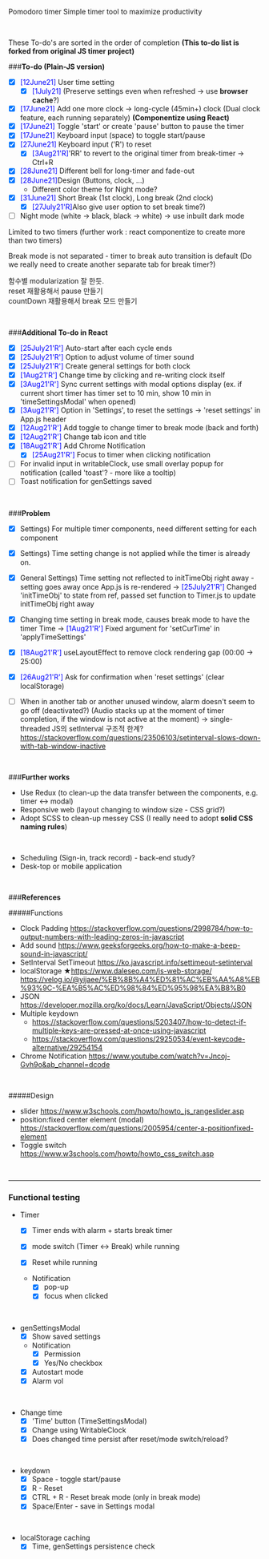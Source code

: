 Pomodoro timer
Simple timer tool to maximize productivity

</br>

These To-do's are sorted in the order of completion
**(This to-do list is forked from original JS timer project)**

###**To-do (Plain-JS version)**

- [x] <span style="color:blue">[12June21]</span> User time setting
  - [x] <span style="color:blue">[1July21]</span> (Preserve settings even when refreshed -> use **browser cache**?)
- [x] <span style="color:blue">[17June21]</span> Add one more clock → long-cycle (45min+) clock
      (Dual clock feature, each running separately)
      **(Componentize using React)**
- [x] <span style="color:blue">[17June21]</span> Toggle 'start' or create 'pause' button to pause the timer
- [x] <span style="color:blue">[17June21]</span> Keyboard input (space) to toggle start/pause
- [x] <span style="color:blue">[27June21]</span> Keyboard input ('R') to reset
  - [x] <span style="color:blue">[3Aug21'R]</span>'RR' to revert to the original timer from break-timer
        → Ctrl+R
- [x] <span style="color:blue">[28June21]</span> Different bell for long-timer and fade-out
- [x] <span style="color:blue">[28June21]</span>Design (Buttons, clock, ...) </br>
  - Different color theme for Night mode?
- [x] <span style="color:blue">[31June21]</span> Short Break (1st clock), Long break (2nd clock)
  - [x] <span style="color:blue">[27July21'R]</span>Also give user option to set break time?)
- [ ] Night mode (white -> black, black -> white) -> use inbuilt dark mode

Limited to two timers (further work : react componentize to create more than two timers)

Break mode is not separated - timer to break auto transition is default
(Do we really need to create another separate tab for break timer?)

함수별 modularization 잘 한듯.  
reset 재활용해서 pause 만들기  
countDown 재활용해서 break 모드 만들기

</br>

###**Additional To-do in React**

- [x] <span style="color:blue">[25July21'R']</span> Auto-start after each cycle ends
- [x] <span style="color:blue">[25July21'R']</span> Option to adjust volume of timer sound
- [x] <span style="color:blue">[25July21'R']</span> Create general settings for both clock
- [x] <span style="color:blue">[1Aug21'R']</span> Change time by clicking and re-writing clock itself
- [x] <span style="color:blue">[3Aug21'R']</span> Sync current settings with modal options display
      (ex. if current short timer has timer set to 10 min, show 10 min in 'timeSettingsModal' when opened)
- [x] <span style="color:blue">[3Aug21'R']</span> Option in 'Settings', to reset the settings
      → 'reset settings' in App.js header
- [x] <span style="color:blue">[12Aug21'R']</span> Add toggle to change timer to break mode (back and forth)
- [x] <span style="color:blue">[12Aug21'R']</span> Change tab icon and title
- [x] <span style="color:blue">[18Aug21'R']</span> Add Chrome Notification
  - [x] <span style="color:blue">[25Aug21'R']</span> Focus to timer when clicking notification
- [ ] For invalid input in writableClock, use small overlay popup for notification
      (called 'toast'? - more like a tooltip)
- [ ] Toast notification for genSettings saved

</br>

###**Problem**

- [x] Settings) For multiple timer components, need different setting for each component

- [x] Settings) Time setting change is not applied while the timer is already on.

- [x] General Settings) Time setting not reflected to initTimeObj right away - setting goes away once App.js is re-rendered
      → <span style="color:blue">[25July21'R']</span> Changed 'initTimeObj' to state from ref, passed set function to Timer.js to update initTimeObj right away

- [x] Changing time setting in break mode, causes break mode to have the timer Time
      → <span style="color:blue">[1Aug21'R']</span> Fixed argument for 'setCurTime' in 'applyTimeSettings'

- [x] <span style="color:blue">[18Aug21'R']</span> useLayoutEffect to remove clock rendering gap (00:00 -> 25:00)

- [x] <span style="color:blue">[26Aug21'R']</span> Ask for confirmation when 'reset settings' (clear localStorage)

- [ ] When in another tab or another unused window, alarm doesn't seem to go off (deactivated?)
      (Audio stacks up at the moment of timer completion, if the window is not active at the moment)
      → single-threaded JS의 setInterval 구조적 한계?
      https://stackoverflow.com/questions/23506103/setinterval-slows-down-with-tab-window-inactive

</br>

###**Further works**

- Use Redux (to clean-up the data transfer between the components, e.g. timer ↔ modal)
- Responsive web (layout changing to window size - CSS grid?)
- Adopt SCSS to clean-up messey CSS
  (I really need to adopt **solid CSS naming rules**)

</br>

- Scheduling (Sign-in, track record) - back-end study?
- Desk-top or mobile application

</br>

###**References**

#####Functions

- Clock Padding
  https://stackoverflow.com/questions/2998784/how-to-output-numbers-with-leading-zeros-in-javascript
- Add sound
  https://www.geeksforgeeks.org/how-to-make-a-beep-sound-in-javascript/
- SetInterval SetTimeout
  https://ko.javascript.info/settimeout-setinterval
- localStorage
  ★https://www.daleseo.com/js-web-storage/
  https://velog.io/@yijaee/%EB%8B%A4%ED%81%AC%EB%AA%A8%EB%93%9C-%EA%B5%AC%ED%98%84%ED%95%98%EA%B8%B0
- JSON
  https://developer.mozilla.org/ko/docs/Learn/JavaScript/Objects/JSON
- Multiple keydown
  - https://stackoverflow.com/questions/5203407/how-to-detect-if-multiple-keys-are-pressed-at-once-using-javascript
  - https://stackoverflow.com/questions/29250534/event-keycode-alternative/29254154
- Chrome Notification
  https://www.youtube.com/watch?v=Jncoj-Gvh9o&ab_channel=dcode

</br>

#####Design

- slider
  https://www.w3schools.com/howto/howto_js_rangeslider.asp
- position:fixed center element (modal)
  https://stackoverflow.com/questions/2005954/center-a-positionfixed-element
- Toggle switch  
  https://www.w3schools.com/howto/howto_css_switch.asp

</br>

---

### Functional testing

- Timer

  - [x] Timer ends with alarm + starts break timer
  - [x] mode switch (Timer <-> Break) while running

  - [x] Reset while running

  - Notification
    - [x] pop-up
    - [x] focus when clicked

</br>

- genSettingsModal
  - [x] Show saved settings
  - Notification
    - [x] Permission
    - [x] Yes/No checkbox
  - [x] Autostart mode
  - [x] Alarm vol

</br>

- Change time
  - [x] 'Time' button (TimeSettingsModal)
  - [x] Change using WritableClock
  - [x] Does changed time persist after reset/mode switch/reload?

</br>

- keydown
  - [x] Space - toggle start/pause
  - [x] R - Reset
  - [x] CTRL + R - Reset break mode (only in break mode)
  - [x] Space/Enter - save in Settings modal

</br>

- localStorage caching
  - [x] Time, genSettings persistence check
